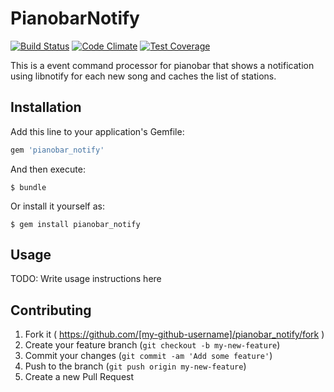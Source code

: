 # PianobarNotify

[![Build Status](https://travis-ci.org/jcmuller/pianobar_notify.svg?branch=master)](https://travis-ci.org/jcmuller/pianobar_notify)
[![Code Climate](https://codeclimate.com/github/jcmuller/pianobar_notify/badges/gpa.svg)](https://codeclimate.com/github/jcmuller/pianobar_notify)
[![Test Coverage](https://codeclimate.com/github/jcmuller/pianobar_notify/badges/coverage.svg)](https://codeclimate.com/github/jcmuller/pianobar_notify)

This is a event command processor for pianobar that shows a notification using libnotify for each new song and caches the list of stations.

## Installation

Add this line to your application's Gemfile:

```ruby
gem 'pianobar_notify'
```

And then execute:

    $ bundle

Or install it yourself as:

    $ gem install pianobar_notify

## Usage

TODO: Write usage instructions here

## Contributing

1. Fork it ( https://github.com/[my-github-username]/pianobar_notify/fork )
2. Create your feature branch (`git checkout -b my-new-feature`)
3. Commit your changes (`git commit -am 'Add some feature'`)
4. Push to the branch (`git push origin my-new-feature`)
5. Create a new Pull Request
